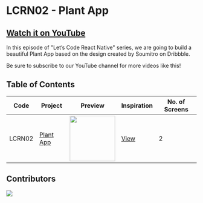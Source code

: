 # LCRN02 - Plant App

## [Watch it on YouTube](https://youtu.be/c-NfKd1iVwE)

In this episode of "Let’s Code React Native" series, we are going to build a beautiful Plant App based on the design created by Soumitro on Dribbble.

Be sure to subscribe to our YouTube channel for more videos like this!

## Table of Contents

| Code | Project | Preview | Inspiration | No. of Screens |
| ------ | ------ | ------ | ------ | ------ |
| LCRN02 | [Plant App](https://youtu.be/c-NfKd1iVwE) | <img src="https://static.dribbble.com/users/1909255/screenshots/6910440/frame_4x.png?compress=1&resize=1200x900" width="120" /> | [View](https://dribbble.com/shots/6910440-Plant-App-Exploration?fbclid=IwAR30hKStojUl5wTjMVv-EtvYT40UJ551V-L9gyaqNL4LOQ6vmRkUKGwXYTE) | 2 |

## Contributors

<a href="https://github.com/byprogrammers/LCRN02-plant-app-exploration/graphs/contributors">
   <img src="https://contrib.rocks/image?repo=byprogrammers/lets-code-react-native" />
</a>

